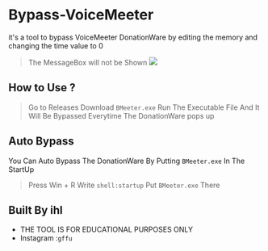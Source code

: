 # Bypass-VoiceMeeter
it's a tool to bypass VoiceMeeter DonationWare 
by editing the memory and changing the time value to 0


> The MessageBox will not be Shown
![](https://github.com/ihl7/bypass-voicemeeter/blob/main/img.gif)



## How to Use ?
> Go to Releases Download `BMeeter.exe`
> Run The Executable File And It Will Be Bypassed Everytime The DonationWare pops up


## Auto Bypass
You Can Auto Bypass The DonationWare By Putting `BMeeter.exe` In The StartUp

> Press Win + R
> Write `shell:startup`
> Put `BMeeter.exe` There 

## Built By ihl
 - THE TOOL IS FOR EDUCATIONAL PURPOSES ONLY
 - Instagram :`gffu`
